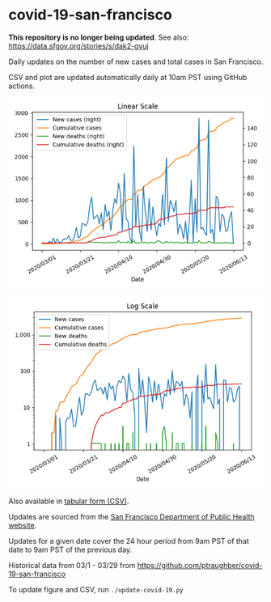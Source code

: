 # covid-19-san-francisco

**This repository is no longer being updated**. See also: https://data.sfgov.org/stories/s/dak2-gvuj

Daily updates on the number of new cases and total cases in San Francisco.

CSV and plot are updated automatically daily at 10am PST using GitHub actions.

![figure](covid-19-fig.png)

![figure](covid-19-log-fig.png)

Also available in [tabular form (CSV)](covid-19-daily.csv).

Updates are sourced from the [San Francisco Department of Public Health website](https://www.sfdph.org/dph/alerts/coronavirus.asp).

Updates for a given date cover the 24 hour period from 9am PST of that date to 9am PST of the previous day.

Historical data from 03/1 - 03/29 from https://github.com/ptraughber/covid-19-san-francisco

To update figure and CSV, run `./update-covid-19.py`
